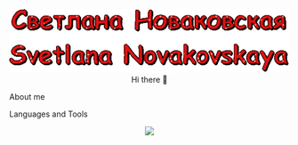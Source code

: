 <div id="header" align="center">
  <img src=https://github.com/svetSanna/svetSanna/blob/main/assets/Svetlana%20Novakovskaya_1.gif />
</div>

<div align="center"> 
Hi there 👋

</div>

About me

Languages and Tools

<div align="center">
    <img src ="https://komarev.com/ghpvc/?username=svetSanna">
    </img>
</div>